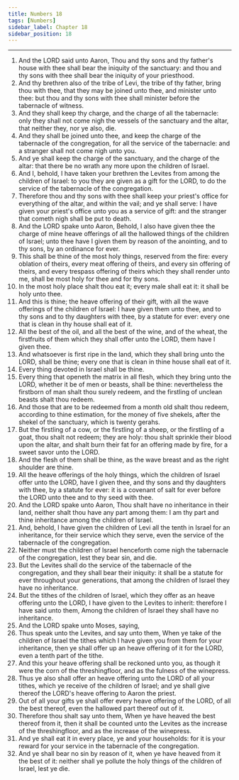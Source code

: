 ```yaml
---
title: Numbers 18
tags: [Numbers]
sidebar_label: Chapter 18
sidebar_position: 18
---
```


---
1. And the LORD said unto Aaron, Thou and thy sons and thy father's house with thee shall bear the iniquity of the sanctuary: and thou and thy sons with thee shall bear the iniquity of your priesthood.
2. And thy brethren also of the tribe of Levi, the tribe of thy father, bring thou with thee, that they may be joined unto thee, and minister unto thee: but thou and thy sons with thee shall minister before the tabernacle of witness.
3. And they shall keep thy charge, and the charge of all the tabernacle: only they shall not come nigh the vessels of the sanctuary and the altar, that neither they, nor ye also, die.
4. And they shall be joined unto thee, and keep the charge of the tabernacle of the congregation, for all the service of the tabernacle: and a stranger shall not come nigh unto you.
5. And ye shall keep the charge of the sanctuary, and the charge of the altar: that there be no wrath any more upon the children of Israel.
6. And I, behold, I have taken your brethren the Levites from among the children of Israel: to you they are given as a gift for the LORD, to do the service of the tabernacle of the congregation.
7. Therefore thou and thy sons with thee shall keep your priest's office for everything of the altar, and within the vail; and ye shall serve: I have given your priest's office unto you as a service of gift: and the stranger that cometh nigh shall be put to death.
8. And the LORD spake unto Aaron, Behold, I also have given thee the charge of mine heave offerings of all the hallowed things of the children of Israel; unto thee have I given them by reason of the anointing, and to thy sons, by an ordinance for ever.
9. This shall be thine of the most holy things, reserved from the fire: every oblation of theirs, every meat offering of theirs, and every sin offering of theirs, and every trespass offering of theirs which they shall render unto me, shall be most holy for thee and for thy sons.
10. In the most holy place shalt thou eat it; every male shall eat it: it shall be holy unto thee.
11. And this is thine; the heave offering of their gift, with all the wave offerings of the children of Israel: I have given them unto thee, and to thy sons and to thy daughters with thee, by a statute for ever: every one that is clean in thy house shall eat of it.
12. All the best of the oil, and all the best of the wine, and of the wheat, the firstfruits of them which they shall offer unto the LORD, them have I given thee.
13. And whatsoever is first ripe in the land, which they shall bring unto the LORD, shall be thine; every one that is clean in thine house shall eat of it.
14. Every thing devoted in Israel shall be thine.
15. Every thing that openeth the matrix in all flesh, which they bring unto the LORD, whether it be of men or beasts, shall be thine: nevertheless the firstborn of man shalt thou surely redeem, and the firstling of unclean beasts shalt thou redeem.
16. And those that are to be redeemed from a month old shalt thou redeem, according to thine estimation, for the money of five shekels, after the shekel of the sanctuary, which is twenty gerahs.
17. But the firstling of a cow, or the firstling of a sheep, or the firstling of a goat, thou shalt not redeem; they are holy: thou shalt sprinkle their blood upon the altar, and shalt burn their fat for an offering made by fire, for a sweet savor unto the LORD.
18. And the flesh of them shall be thine, as the wave breast and as the right shoulder are thine.
19. All the heave offerings of the holy things, which the children of Israel offer unto the LORD, have I given thee, and thy sons and thy daughters with thee, by a statute for ever: it is a covenant of salt for ever before the LORD unto thee and to thy seed with thee.
20. And the LORD spake unto Aaron, Thou shalt have no inheritance in their land, neither shalt thou have any part among them: I am thy part and thine inheritance among the children of Israel.
21. And, behold, I have given the children of Levi all the tenth in Israel for an inheritance, for their service which they serve, even the service of the tabernacle of the congregation.
22. Neither must the children of Israel henceforth come nigh the tabernacle of the congregation, lest they bear sin, and die.
23. But the Levites shall do the service of the tabernacle of the congregation, and they shall bear their iniquity: it shall be a statute for ever throughout your generations, that among the children of Israel they have no inheritance.
24. But the tithes of the children of Israel, which they offer as an heave offering unto the LORD, I have given to the Levites to inherit: therefore I have said unto them, Among the children of Israel they shall have no inheritance.
25. And the LORD spake unto Moses, saying,
26. Thus speak unto the Levites, and say unto them, When ye take of the children of Israel the tithes which I have given you from them for your inheritance, then ye shall offer up an heave offering of it for the LORD, even a tenth part of the tithe.
27. And this your heave offering shall be reckoned unto you, as though it were the corn of the threshingfloor, and as the fulness of the winepress.
28. Thus ye also shall offer an heave offering unto the LORD of all your tithes, which ye receive of the children of Israel; and ye shall give thereof the LORD's heave offering to Aaron the priest.
29. Out of all your gifts ye shall offer every heave offering of the LORD, of all the best thereof, even the hallowed part thereof out of it.
30. Therefore thou shalt say unto them, When ye have heaved the best thereof from it, then it shall be counted unto the Levites as the increase of the threshingfloor, and as the increase of the winepress.
31. And ye shall eat it in every place, ye and your households: for it is your reward for your service in the tabernacle of the congregation.
32. And ye shall bear no sin by reason of it, when ye have heaved from it the best of it: neither shall ye pollute the holy things of the children of Israel, lest ye die.